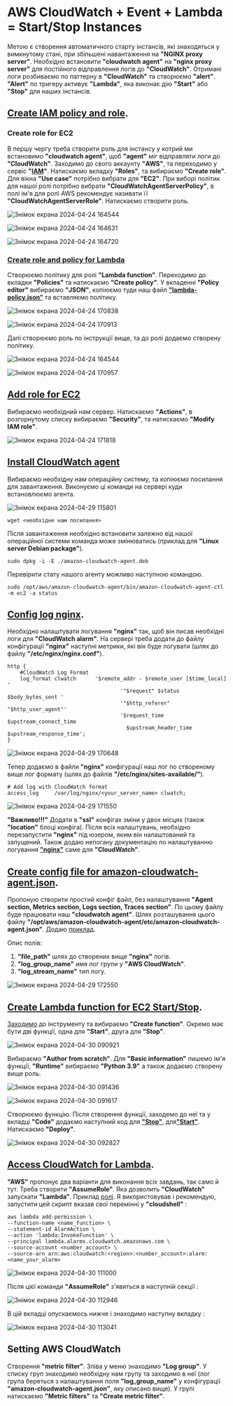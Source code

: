 # AWS CloudWatch + Event + Lambda = Start/Stop Instances

Метою є створення автоматичного старту інстансів, які знаходяться у вимкнутому стані, при збільшені навантаження на **"NGINX proxy server"**.
Необхідно встановити **"cloudwatch agent"** на **"nginx proxy server"** для постійного відправлення логів до **"CloudWatch"**. Отримані логи розбиваємо по паттерну в **"CloudWatch"** та створюємо **"alert"**.
**"Alert"** по тригеру активує **"Lambda"**, яка виконає дію **"Start"** або **"Stop"** для наших інстансів.

## [Create IAM policy and role](https://docs.aws.amazon.com/AmazonCloudWatch/latest/monitoring/create-iam-roles-for-cloudwatch-agent-commandline.html).

### Create role for EC2

В першу чергу треба створити роль для інстансу у котрий ми встановимо **"cloudwatch agent"**, щоб **"agent"** міг відправляти логи до **"CloudWatch"**. Заходимо до свого аккаунту **"AWS"**, та переходимо у сервіс **"[IAM](https://console.aws.amazon.com/iam/)"**. Натискаємо вкладку **"Roles"**, та вибираємо **"Create role"**. Для вікна **"Use case"** потрібно вибрати для **"ЕС2"**. При виборі політик для нашої ролі потрібно вибрати **"CloudWatchAgentServerPolicy"**, в полі ім'я для ролі AWS рекомендує називати її **"CloudWatchAgentServerRole"**. Натискаємо створити роль.

![Знімок екрана 2024-04-24 164544](https://github.com/RebelsBoss/AWS-CloudWatch-Event-Lambda-Start-Stop-Instances/assets/126337643/40ba48a5-5979-4674-b0d4-03ffd8ead5f9)

![Знімок екрана 2024-04-24 164631](https://github.com/RebelsBoss/AWS-CloudWatch-Event-Lambda-Start-Stop-Instances/assets/126337643/4c6ec4d2-f1a5-4333-bedd-d01ea637abef)

![Знімок екрана 2024-04-24 164720](https://github.com/RebelsBoss/AWS-CloudWatch-Event-Lambda-Start-Stop-Instances/assets/126337643/d78fbb81-316f-41ed-9834-73263e44dcfa)

### [Create role and policy for Lambda](https://repost.aws/knowledge-center/start-stop-lambda-eventbridge#:~:text=Create%20an%20IAM%20policy%20and%20IAM%20role%20for%20your%20Lambda%20function)

Створюємо політику для ролі **"Lambda function"**. Переходимо до вкладки **"Policies"** та натискаємо **"Create policy"**. У вкладенні **"Policy editor"** вибираємо **"JSON"**, копіюємо туди наш файл [**"lambda-policy.json"**](https://github.com/RebelsBoss/AWS-CloudWatch-Event-Lambda-Start-Stop-Instances/blob/main/lambda-policy.json) та вставляємо політику.

![Знімок екрана 2024-04-24 170838](https://github.com/RebelsBoss/AWS-CloudWatch-Event-Lambda-Start-Stop-Instances/assets/126337643/2574d210-d887-496f-b93e-a022a88ab6f1)

![Знімок екрана 2024-04-24 170913](https://github.com/RebelsBoss/AWS-CloudWatch-Event-Lambda-Start-Stop-Instances/assets/126337643/ddf0f36a-ece2-41ed-99b4-56d03c493993)

Далі створюємо роль по інструкції вище, та до ролі додаємо створену політику.

![Знімок екрана 2024-04-24 164544](https://github.com/RebelsBoss/AWS-CloudWatch-Event-Lambda-Start-Stop-Instances/assets/126337643/51e6baf9-b48e-41a8-baf5-3eaa7c30b908)

![Знімок екрана 2024-04-24 170957](https://github.com/RebelsBoss/AWS-CloudWatch-Event-Lambda-Start-Stop-Instances/assets/126337643/0d7557ea-e59a-4879-8fa0-27219d3e51b6)

## [Add role for EC2](https://docs.aws.amazon.com/AWSEC2/latest/WindowsGuide/iam-roles-for-amazon-ec2.html#attach-iam-role)

Вибираємо необхідний нам сервер. Натискаємо **"Actions"**, в розгорнутому списку вибираємо **"Security"**, та натискаємо **"Modify IAM role"**.

![Знімок екрана 2024-04-24 171818](https://github.com/RebelsBoss/AWS-CloudWatch-Event-Lambda-Start-Stop-Instances/assets/126337643/a1a18625-ba49-430d-bed6-418d459cf74b)

## [Install CloudWatch agent](https://docs.aws.amazon.com/AmazonCloudWatch/latest/monitoring/install-CloudWatch-Agent-commandline-fleet.html)

Вибираємо необхідну нам операційну систему, та копіюємо посилання для завантаження. Виконуємо ці команди на сервері куди встановлюємо агента. 

![Знімок екрана 2024-04-29 115801](https://github.com/RebelsBoss/AWS-CloudWatch-Event-Lambda-Start-Stop-Instances/assets/126337643/8f90ce8c-830c-498b-8941-c2c790b56316)


```
wget <необхідне нам посилання>
```

Після завантаження необхідно встановити залежно від нашої операційної системи команда може змінюватись (приклад для **"Linux server Debian package"**).


```
sudo dpkg -i -E ./amazon-cloudwatch-agent.deb
```

Перевірити стату нашого агенту можливо наступною командою.

```
sudo /opt/aws/amazon-cloudwatch-agent/bin/amazon-cloudwatch-agent-ctl -m ec2 -a status
```

## [Config log nginx](https://docs.nginx.com/nginx/admin-guide/monitoring/logging/#:~:text=All%20time%20values%20are%20measured%20in%20seconds%20with%20millisecond%20resolution).

Необхідно налаштувати логування **"nginx"** так, щоб він писав необхідні логи для **"CloudWatch alarm"**. На сервері треба додати до файлу конфігурації **"nginx"** наступні метрики, які він буде логувати (шлях до файлу **"/etc/nginx/nginx.conf"**).

```
http {
    #CloudWatch Log Format 
    log_format clwatch 		'$remote_addr - $remote_user [$time_local] '
                            		'"$request" $status $body_bytes_sent '
                             		'"$http_referer" "$http_user_agent"'
                             		'$request_time $upstream_connect_time
                                      $upstream_header_time $upstream_response_time';
}
```
![Знімок екрана 2024-04-29 170648](https://github.com/RebelsBoss/AWS-CloudWatch-Event-Lambda-Start-Stop-Instances/assets/126337643/4ea57101-5246-415d-a0f8-85fd1f1692e6)

Тепер додаємо в файли **"nginx"** конфігурації наш лог по створеному вище лог формату (шлях до файлів **"/etc/nginx/sites-available/"**).

```
# Add log with CloudWatch format
access_log     /var/log/nginx/<your_server_name> clwatch;
```
![Знімок екрана 2024-04-29 171550](https://github.com/RebelsBoss/AWS-CloudWatch-Event-Lambda-Start-Stop-Instances/assets/126337643/64d5bbb9-032d-4c5d-a0f1-3a58c66e278b)

**"Важливо!!!"** Додати в **"ssl"** конфігах зміни у двох місцях (також **"location"** блоці конфіга).
Після всіх налаштувань, необхідно перезапустити **"nginx"** під юзером, яким він налаштований та запущений. 
Також додаю непогану документацію по налаштуванню логування [**"nginx"**](https://www.ertugral.dev/blog/monitoring-nginx-with-cloudwatch) саме для **"CloudWatch"**.

## [Create config file for amazon-cloudwatch-agent.json](https://docs.aws.amazon.com/AmazonCloudWatch/latest/monitoring/CloudWatch-Agent-Configuration-File-Details.html#CloudWatch-Agent-Configuration-File-Agentsection).

Пропоную створити простий конфіг файл, без налаштування **"Agent section, Metrics section, Logs section, Traces section"**. По цьому файлу буде працювати наш **"cloudwatch agent"**. Шлях розташування цього файлу **"/opt/aws/amazon-cloudwatch-agent/etc/amazon-cloudwatch-agent.json"**. 
Додаю [приклад](https://github.com/RebelsBoss/AWS-CloudWatch-Event-Lambda-Start-Stop-Instances/blob/main/amazon-cloudwatch-agent.json).

Опис полів:
1. **"file_path"** шлях до створених вище **"nginx"** логів.
2. **"log_group_name"** имя лог групи у **"AWS CloudWatch"**.
3. **"log_stream_name"** тип логу.

![Знімок екрана 2024-04-29 172550](https://github.com/RebelsBoss/AWS-CloudWatch-Event-Lambda-Start-Stop-Instances/assets/126337643/d23b961e-0c59-4a23-a07a-43224b7ee99c)

## [Create Lambda function for EC2 Start/Stop](https://repost.aws/knowledge-center/start-stop-lambda-eventbridge#:~:text=Create%20Lambda%20functions%20that%20stop%20and%20start%20your%20instances).

[Заходимо](https://console.aws.amazon.com/lambda/) до інструменту та вибираємо **"Create function"**. Окремо має бути дві функції, одна для **"Start"**, друга для **"Stop"**.

![Знімок екрана 2024-04-30 090921](https://github.com/RebelsBoss/AWS-CloudWatch-Event-Lambda-Start-Stop-Instances/assets/126337643/ae6eac77-fce6-4d18-b3d5-b7f02d2eda2e)

Вибираємо **"Author from scratch"**. Для **"Basic information"** пишемо ім'я функції, **"Runtime"** вибираємо **"Python 3.9"** а також додаємо створену вище роль.

![Знімок екрана 2024-04-30 091436](https://github.com/RebelsBoss/AWS-CloudWatch-Event-Lambda-Start-Stop-Instances/assets/126337643/b2880d3f-f5a1-41dd-8825-fed4f1e8a37b)

![Знімок екрана 2024-04-30 091617](https://github.com/RebelsBoss/AWS-CloudWatch-Event-Lambda-Start-Stop-Instances/assets/126337643/05ed4e8f-4bfc-496b-bf70-24f0e8805e87)

Створюємо функцію. Після створення функції, заходемо до неї та у вкладці **"Code"** додаємо наступний код для [**"Stop"**](https://github.com/RebelsBoss/AWS-CloudWatch-Event-Lambda-Start-Stop-Instances/blob/main/stop-instance.py), для[**"Start"**](https://github.com/RebelsBoss/AWS-CloudWatch-Event-Lambda-Start-Stop-Instances/blob/main/start-instance.py).
Натискаємо **"Deploy"**.

![Знімок екрана 2024-04-30 092827](https://github.com/RebelsBoss/AWS-CloudWatch-Event-Lambda-Start-Stop-Instances/assets/126337643/b0d4c6d9-a863-4469-aec9-5c17642ff31e)

## [Access CloudWatch for Lambda](https://docs.aws.amazon.com/AmazonCloudWatch/latest/monitoring/AlarmThatSendsEmail.html#alarms-and-actions:~:text=Lambda%20alarm%20actions).

**"AWS"** пропонує два варіанти для виконання всіх завдань, так само й тут. Треба створити **"AssumeRole"**. Яка дозволить **"CloudWatch"** запускати **"Lambda"**. Приклад [ролі](https://github.com/RebelsBoss/AWS-CloudWatch-Event-Lambda-Start-Stop-Instances/blob/main/lambda-assume-role.json). Я використовував і рекомендую, запустити цей скрипт вказав свої перемінні у **"cloudshell"** :

```
aws lambda add-permission \
--function-name <name_function> \
--statement-id AlarmAction \
--action 'lambda:InvokeFunction' \
--principal lambda.alarms.cloudwatch.amazonaws.com \
--source-account <number_account> \
--source-arn arn:aws:cloudwatch:<region>:<number_account>:alarm:<name_your_alarm>
```

![Знімок екрана 2024-04-30 111000](https://github.com/RebelsBoss/AWS-CloudWatch-Event-Lambda-Start-Stop-Instances/assets/126337643/f886d738-46b9-4321-ad7a-ac56b0b20e17)

Після цієї команди **"AssumeRole"** з'явиться в наступній секції :

![Знімок екрана 2024-04-30 112946](https://github.com/RebelsBoss/AWS-CloudWatch-Event-Lambda-Start-Stop-Instances/assets/126337643/6714aa8f-7b4e-4d24-9b05-d0d9df3c3238)

В цій вкладці опускаємось нижче і знаходимо наступну вкладку :

![Знімок екрана 2024-04-30 113041](https://github.com/RebelsBoss/AWS-CloudWatch-Event-Lambda-Start-Stop-Instances/assets/126337643/fcf94361-b279-43fc-8c5f-87e7f40380dd)

## Setting AWS CloudWatch

Створення **"metric filter"**. Зліва у меню знаходимо **"Log group"**. У списку груп знаходимо необхідну нам групу та заходимо в неї (лог група береться з налаштування поля **"log_group_name"** у конфігурації **"amazon-cloudwatch-agent.json"**, яку описано вище). У групі натискаємо **"Metric filters"** та **"Create metric filter"**.



